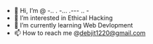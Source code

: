 - 👋 Hi, I’m @ -.. . -... .--- .. -
- 👀 I’m interested in Ethical Hacking
- 🌱 I’m currently learning Web Devlopment
- 📫 How to reach me @debjit1220@gmail.com

<!---
HEAKERr/HEAKERr is a ✨ special ✨ repository because its `README.md` (this file) appears on your GitHub profile.
You can click the Preview link to take a look at your changes.
--->
